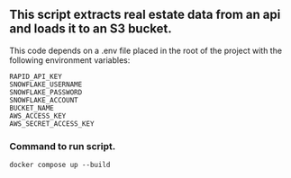 ## This script extracts real estate data from an api and loads it to an S3 bucket.

This code depends on a .env file placed in the root of the project with the following environment variables:

```
RAPID_API_KEY
SNOWFLAKE_USERNAME
SNOWFLAKE_PASSWORD
SNOWFLAKE_ACCOUNT
BUCKET_NAME
AWS_ACCESS_KEY
AWS_SECRET_ACCESS_KEY
```

### Command to run script.

`docker compose up --build`